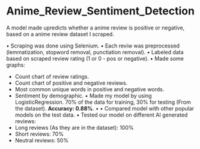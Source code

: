 # Anime_Review_Sentiment_Detection
A model made upredicts whether a anime review is positive or negative, based on a anime review dataset I scraped.

• Scraping was done using Selenium.
• Each reviw was preprocessed (lemmatization, stopword removal, punctiation removal).
• Labeled data based on scraped review rating (1 or 0 - pos or negative).
• Made some graphs:
  - Count chart of review ratings.
  - Count chart of positive and negative reviews.
  - Most common unique words in positive and negative words.
  - Sentiment by demographic.
• Made my model by using LogisticRegression. 70% of the data for training, 30% for testing (From the dataset). **Accuracy: 0.88%**. • 
• Compared model with other popular models on the test data.
• Tested our model on different AI generated reviews:
  - Long reviews (As they are in the dataset): 100%
  - Short reviews: 70%
  - Neutral reviews: 50%



